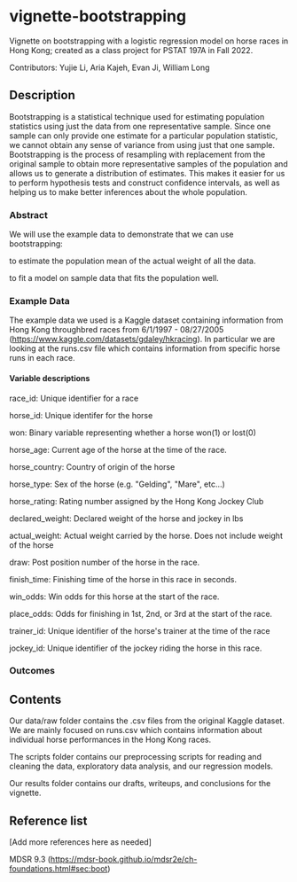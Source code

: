 # vignette-bootstrapping

Vignette on bootstrapping with a logistic regression model on horse races in Hong Kong; created as a class project for PSTAT 197A in Fall 2022.

Contributors: Yujie Li, Aria Kajeh, Evan Ji, William Long

## Description

Bootstrapping is a statistical technique used for estimating population statistics using just the data from one representative sample. Since one sample can only provide one estimate for a particular population statistic, we cannot obtain any sense of variance from using just that one sample. Bootstrapping is the process of resampling with replacement from the original sample to obtain more representative samples of the population and allows us to generate a distribution of estimates. This makes it easier for us to perform hypothesis tests and construct confidence intervals, as well as helping us to make better inferences about the whole population.

### Abstract

We will use the example data to demonstrate that we can use bootstrapping:
   
   to estimate the population mean of the actual weight of all the data.
   
   to fit a model on sample data that fits the population well.

### Example Data

The example data we used is a Kaggle dataset containing information from Hong Kong throughbred races from 6/1/1997 - 08/27/2005 (https://www.kaggle.com/datasets/gdaley/hkracing). In particular we are looking at the runs.csv file which contains information from specific horse runs in each race.

#### Variable descriptions
race_id: Unique identifier for a race

horse_id: Unique identifer for the horse

won: Binary variable representing whether a horse won(1) or lost(0)

horse_age: Current age of the horse at the time of the race.

horse_country: Country of origin of the horse

horse_type: Sex of the horse (e.g. "Gelding", "Mare", etc...)

horse_rating: Rating number assigned by the Hong Kong Jockey Club

declared_weight: Declared weight of the horse and jockey in lbs

actual_weight: Actual weight carried by the horse. Does not include weight of the horse

draw: Post position number of the horse in the race.

finish_time: Finishing time of the horse in this race in seconds.

win_odds: Win odds for this horse at the start of the race.

place_odds: Odds for finishing in 1st, 2nd, or 3rd at the start of the race.

trainer_id: Unique identifier of the horse's trainer at the time of the race

jockey_id: Unique identifier of the jockey riding the horse in this race.

### Outcomes


## Contents

Our data/raw folder contains the .csv files from the original Kaggle dataset. We are mainly focused on runs.csv which contains information about individual horse performances in the Hong Kong races. 


The scripts folder contains our preprocessing scripts for reading and cleaning the data, exploratory data analysis, and our regression models. 

Our results folder contains our drafts, writeups, and conclusions for the vignette.





## Reference list

[Add more references here as needed]

MDSR 9.3 (https://mdsr-book.github.io/mdsr2e/ch-foundations.html#sec:boot)




